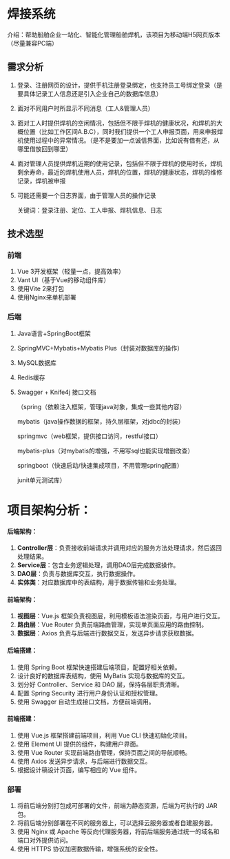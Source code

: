 # 焊接系统

介绍：帮助船舶企业一站化、智能化管理船舶焊机，该项目为移动端H5网页版本（尽量兼容PC端）



## 需求分析

1. 登录、注册网页的设计，提供手机注册登录绑定，也支持员工号绑定登录（是要具体记录工人信息还是引入企业自己的数据库信息）

2. 面对不同用户时所显示不同消息（工人&管理人员）

3. 面对工人时提供焊机的空闲情况，包括但不限于焊机的健康状况，和焊机的大概位置（比如工作区间A.B.C），同时我们提供一个工人申报页面，用来申报焊机使用过程中的异常情况。（是不是要加一点诚信界面，比如说有借有还，从哪里借放回到哪里）

4. 面对管理人员提供焊机近期的使用记录，包括但不限于焊机的使用时长，焊机剩余寿命，最近的焊机使用人员，焊机的位置，焊机的健康状态，焊机的维修记录，焊机被申报

5. 可能还需要一个日志界面，由于管理人员的操作记录

   关键词：登录注册、定位、工人申报、焊机信息、日志

## 技术选型

### 前端

1. Vue 3开发框架（轻量一点，提高效率）
2. Vant UI（基于Vue的移动组件库）
3. 使用Vite 2来打包
4. 使用Nginx来单机部署

### 后端

1. Java语言+SpringBoot框架

2. SpringMVC+Mybatis+Mybatis Plus（封装对数据库的操作）

3. MySQL数据库

4. Redis缓存

5. Swagger + Knife4j 接口文档

   （spring（依赖注入框架，管理java对象，集成一些其他内容）

   mybatis（java操作数据的框架，持久层框架，对jdbc的封装）

   springmvc（web框架，提供接口访问，restful接口）

   mybatis-plus（对mybatis的增强，不用写sql也能实现增删改查）

   springboot（快速启动/快速集成项目，不用管理spring配置）

   junit单元测试库）

# 项目架构分析：

#### 后端架构：

1. **Controller层**：负责接收前端请求并调用对应的服务方法处理请求，然后返回处理结果。
2. **Service层**：包含业务逻辑处理，调用DAO层完成数据操作。
3. **DAO层**：负责与数据库交互，执行数据操作。
4. **实体类**：对应数据库中的表结构，用于数据传输和业务处理。

#### 前端架构：

1. **视图层**：Vue.js 框架负责视图层，利用模板语法渲染页面，与用户进行交互。
2. **路由层**：Vue Router 负责前端路由管理，实现单页面应用的路由控制。
3. **数据层**：Axios 负责与后端进行数据交互，发送异步请求获取数据。

#### 后端搭建：

1. 使用 Spring Boot 框架快速搭建后端项目，配置好相关依赖。
2. 设计良好的数据库表结构，使用 MyBatis 实现与数据库的交互。
3. 划分好 Controller、Service 和 DAO 层，保持各层职责清晰。
4. 配置 Spring Security 进行用户身份认证和授权管理。
5. 使用 Swagger 自动生成接口文档，方便前端调用。

#### 前端搭建：

1. 使用 Vue.js 框架搭建前端项目，利用 Vue CLI 快速初始化项目。
2. 使用 Element UI 提供的组件，构建用户界面。
3. 使用 Vue Router 实现前端路由管理，保持页面之间的导航顺畅。
4. 使用 Axios 发送异步请求，与后端进行数据交互。
5. 根据设计稿设计页面，编写相应的 Vue 组件。

### 部署

1. 将前后端分别打包成可部署的文件，前端为静态资源，后端为可执行的 JAR 包。
2. 将前后端分别部署在不同的服务器上，可以选择云服务器或者自建服务器。
3. 使用 Nginx 或 Apache 等反向代理服务器，将前后端服务通过统一的域名和端口对外提供访问。
4. 使用 HTTPS 协议加密数据传输，增强系统的安全性。



